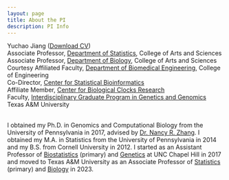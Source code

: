 ```yaml
---
layout: page
title: About the PI
description: PI Info
---
```


<div class="container">
    <div class="row-fluid">
            Yuchao Jiang (<a href="https://www.dropbox.com/s/kcdyt726sudhw3a/CV_Yuchao_Jiang.pdf?dl=0" title="Download CV as PDF">Download CV</a>)<br/>  
            Associate Professor, <a href="https://stat.tamu.edu/">Department of Statistics</a>, College of Arts and Sciences<br/>
            Associate Professor, <a href="https://www.bio.tamu.edu/">Department of Biology</a>, College of Arts and Sciences<br/>
            Courtesy Affiliated Faculty, <a href="https://engineering.tamu.edu/biomedical/">Department of Biomedical Engineering</a>, College of Engineering<br/>
            Co-Director, <a href="https://statbio.stat.tamu.edu/">Center for Statistical Bioinformatics</a><br/>
            Affiliate Member, <a href="https://clocks.tamu.edu/">Center for Biological Clocks Research</a><br/>
            Faculty, <a href="https://genetics.tamu.edu/">Interdisciplinary Graduate Program in Genetics and Genomics</a><br/>
            Texas A&M University <br/><br/>
    </div>
</div>

I obtained my Ph.D. in Genomics and Computational Biology from the University of Pennsylvania in 2017, advised by [Dr. Nancy R. Zhang](https://statistics.wharton.upenn.edu/profile/nzh/). I obtained my M.A. in Statistics from the University of Pennsylvania in 2014 and my B.S. from Cornell University in 2012. I started as an Assistant Professor of <a href="https://sph.unc.edu/bios/biostatistics/">Biostatistics</a> (primary) and <a href="https://www.med.unc.edu/genetics/">Genetics</a> at UNC Chapel Hill in 2017 and moved to Texas A&M University as an Associate Professor of <a href="https://stat.tamu.edu/">Statistics</a> (primary) and <a href="https://www.bio.tamu.edu/">Biology</a> in 2023.
